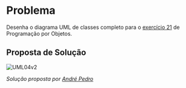 # Problema

Desenha o diagrama UML de classes completo para o
[exercício 21](03_poo.md#ex21) de Programação por Objetos.

## Proposta de Solução

![UML04v2](https://user-images.githubusercontent.com/33433474/41048865-986bcb30-69a7-11e8-90c0-f54b9fad53de.png)

*Solução proposta por [André Pedro](https://github.com/andre-pedro)*